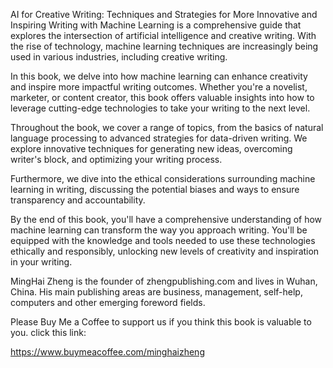 
AI for Creative Writing: Techniques and Strategies for More Innovative and Inspiring Writing with Machine Learning is a comprehensive guide that explores the intersection of artificial intelligence and creative writing. With the rise of technology, machine learning techniques are increasingly being used in various industries, including creative writing.

In this book, we delve into how machine learning can enhance creativity and inspire more impactful writing outcomes. Whether you're a novelist, marketer, or content creator, this book offers valuable insights into how to leverage cutting-edge technologies to take your writing to the next level.

Throughout the book, we cover a range of topics, from the basics of natural language processing to advanced strategies for data-driven writing. We explore innovative techniques for generating new ideas, overcoming writer's block, and optimizing your writing process.

Furthermore, we dive into the ethical considerations surrounding machine learning in writing, discussing the potential biases and ways to ensure transparency and accountability.

By the end of this book, you'll have a comprehensive understanding of how machine learning can transform the way you approach writing. You'll be equipped with the knowledge and tools needed to use these technologies ethically and responsibly, unlocking new levels of creativity and inspiration in your writing.

MingHai Zheng is the founder of zhengpublishing.com and lives in Wuhan, China. His main publishing areas are business, management, self-help, computers and other emerging foreword fields.

Please Buy Me a Coffee to support us if you think this book is valuable to you. click this link:

https://www.buymeacoffee.com/minghaizheng
